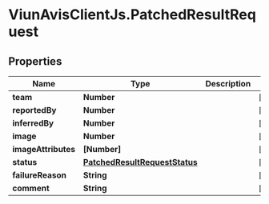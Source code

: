 # ViunAvisClientJs.PatchedResultRequest

## Properties

Name | Type | Description | Notes
------------ | ------------- | ------------- | -------------
**team** | **Number** |  | [optional] 
**reportedBy** | **Number** |  | [optional] 
**inferredBy** | **Number** |  | [optional] 
**image** | **Number** |  | [optional] 
**imageAttributes** | **[Number]** |  | [optional] 
**status** | [**PatchedResultRequestStatus**](PatchedResultRequestStatus.md) |  | [optional] 
**failureReason** | **String** |  | [optional] 
**comment** | **String** |  | [optional] 


